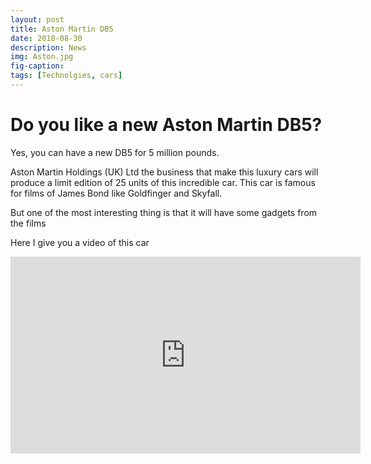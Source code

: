```yaml
---
layout: post
title: Aston Martin DB5
date: 2018-08-30
description: News
img: Aston.jpg
fig-caption: 
tags: [Technolgies, cars]
---
```

# Do you like a new Aston Martin DB5?

Yes, you can have a new DB5 for 5 million pounds.

Aston Martin Holdings (UK) Ltd the business that make this luxury cars will produce a limit edition of 25 units of this incredible car.
This car is famous for films of James Bond like Goldfinger and Skyfall.

But one of the most interesting thing is that it will have some gadgets from the films

Here I give you a video of this car

 <iframe width="560" height="315" src="https://www.youtube.com/embed/_seG3N1Jlm0" frameborder="0" allow="autoplay; encrypted-media" allowfullscreen></iframe> 
